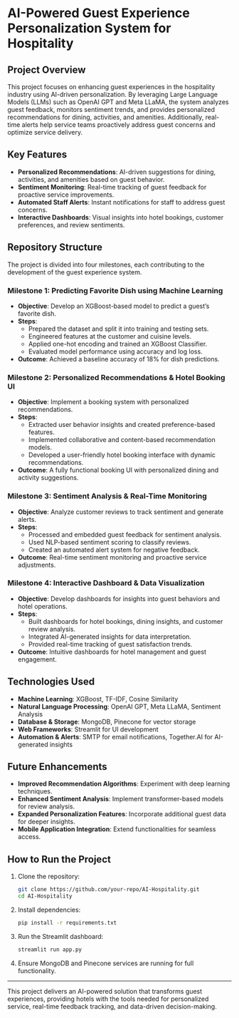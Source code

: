# AI-Powered Guest Experience Personalization System for Hospitality

## Project Overview
This project focuses on enhancing guest experiences in the hospitality industry using AI-driven personalization. By leveraging Large Language Models (LLMs) such as OpenAI GPT and Meta LLaMA, the system analyzes guest feedback, monitors sentiment trends, and provides personalized recommendations for dining, activities, and amenities. Additionally, real-time alerts help service teams proactively address guest concerns and optimize service delivery.

## Key Features
- **Personalized Recommendations**: AI-driven suggestions for dining, activities, and amenities based on guest behavior.
- **Sentiment Monitoring**: Real-time tracking of guest feedback for proactive service improvements.
- **Automated Staff Alerts**: Instant notifications for staff to address guest concerns.
- **Interactive Dashboards**: Visual insights into hotel bookings, customer preferences, and review sentiments.

## Repository Structure
The project is divided into four milestones, each contributing to the development of the guest experience system.

### **Milestone 1: Predicting Favorite Dish using Machine Learning**
- **Objective**: Develop an XGBoost-based model to predict a guest’s favorite dish.
- **Steps**:
  - Prepared the dataset and split it into training and testing sets.
  - Engineered features at the customer and cuisine levels.
  - Applied one-hot encoding and trained an XGBoost Classifier.
  - Evaluated model performance using accuracy and log loss.
- **Outcome**: Achieved a baseline accuracy of 18% for dish predictions.

### **Milestone 2: Personalized Recommendations & Hotel Booking UI**
- **Objective**: Implement a booking system with personalized recommendations.
- **Steps**:
  - Extracted user behavior insights and created preference-based features.
  - Implemented collaborative and content-based recommendation models.
  - Developed a user-friendly hotel booking interface with dynamic recommendations.
- **Outcome**: A fully functional booking UI with personalized dining and activity suggestions.

### **Milestone 3: Sentiment Analysis & Real-Time Monitoring**
- **Objective**: Analyze customer reviews to track sentiment and generate alerts.
- **Steps**:
  - Processed and embedded guest feedback for sentiment analysis.
  - Used NLP-based sentiment scoring to classify reviews.
  - Created an automated alert system for negative feedback.
- **Outcome**: Real-time sentiment monitoring and proactive service adjustments.

### **Milestone 4: Interactive Dashboard & Data Visualization**
- **Objective**: Develop dashboards for insights into guest behaviors and hotel operations.
- **Steps**:
  - Built dashboards for hotel bookings, dining insights, and customer review analysis.
  - Integrated AI-generated insights for data interpretation.
  - Provided real-time tracking of guest satisfaction trends.
- **Outcome**: Intuitive dashboards for hotel management and guest engagement.

## Technologies Used
- **Machine Learning**: XGBoost, TF-IDF, Cosine Similarity
- **Natural Language Processing**: OpenAI GPT, Meta LLaMA, Sentiment Analysis
- **Database & Storage**: MongoDB, Pinecone for vector storage
- **Web Frameworks**: Streamlit for UI development
- **Automation & Alerts**: SMTP for email notifications, Together.AI for AI-generated insights

## Future Enhancements
- **Improved Recommendation Algorithms**: Experiment with deep learning techniques.
- **Enhanced Sentiment Analysis**: Implement transformer-based models for review analysis.
- **Expanded Personalization Features**: Incorporate additional guest data for deeper insights.
- **Mobile Application Integration**: Extend functionalities for seamless access.

## How to Run the Project
1. Clone the repository:
   ```bash
   git clone https://github.com/your-repo/AI-Hospitality.git
   cd AI-Hospitality
   ```
2. Install dependencies:
   ```bash
   pip install -r requirements.txt
   ```
3. Run the Streamlit dashboard:
   ```bash
   streamlit run app.py
   ```
4. Ensure MongoDB and Pinecone services are running for full functionality.

---
This project delivers an AI-powered solution that transforms guest experiences, providing hotels with the tools needed for personalized service, real-time feedback tracking, and data-driven decision-making.
